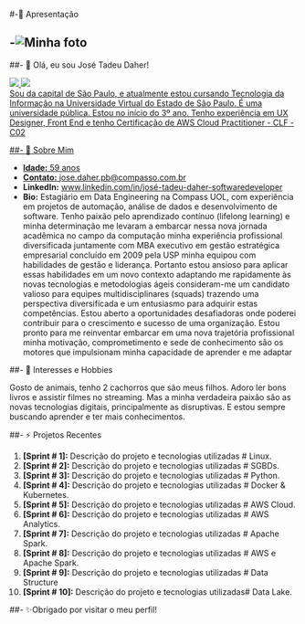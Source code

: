 #-🌱 Apresentação

## -![Minha foto](https://github.com/PB-JOSE-DAHER-COMPASS-UOL/SPRINTS_PB_AWS_CLOUD_DATA_ENGENIEERING/blob/main/foto.jpg?raw=true)


##- 👋 Olá, eu sou José Tadeu Daher!
<div>
<a href=“https://github.com/PB-JOSE-DAHER-COMPASS-UOL”>
<img height=“180em” src=https://github-readme-stats.vercel.app/api?username=josedaher&show_icons=true&theme=dracula&include_all_commits=true&count_private=true/>
<img height=”180em” src=https://github-readm-stats.vercel.app/api/top-langs/?username=josedaher&layout=compact&langs_count=168&theme=dracula/>
    
</div>
Sou da capital de São Paulo, e atualmente estou cursando Tecnologia da Informação na Universidade Virtual do Estado de São Paulo. É uma universidade pública. Estou no início do 3º ano. Tenho experiência em UX Designer, Front End e tenho Certificação de AWS Cloud Practitioner - CLF -C02

##- 👀 Sobre Mim

- **Idade:** 59 anos
- **Contato:** jose.daher.pb@compasso.com.br
- **LinkedIn:** www.linkedin.com/in/josé-tadeu-daher-softwaredeveloper
- **Bio:** Estagiário em Data Engineering na Compass UOL, com experiência em projetos de automação, análise de dados e desenvolvimento de software.
Tenho paixão pelo aprendizado contínuo (lifelong learning) e minha determinação me levaram a embarcar nessa nova jornada acadêmica no campo da computação minha experiência profissional diversificada juntamente com MBA executivo em gestão estratégica empresarial concluído em 2009 pela USP minha equipou com habilidades de gestão e liderança. Portanto estou ansioso para aplicar essas habilidades em um novo contexto adaptando me rapidamente às novas tecnologias e metodologias ágeis consideram-me um candidato valioso para equipes multidisciplinares (squads) trazendo uma perspectiva diversificada e um entusiasmo para adquirir estas competências. Estou aberto a oportunidades desafiadoras onde poderei contribuir para o crescimento e sucesso de uma organização. Estou pronto para me reinventar embarcar em uma nova trajetória profissional minha motivação, comprometimento   e sede de conhecimento são os motores que impulsionam minha capacidade de aprender e me adaptar 


##- 💞️ Interesses e Hobbies

Gosto de animais, tenho 2 cachorros que são meus filhos. Adoro ler bons livros e assistir filmes no streaming. Mas a minha verdadeira paixão são as novas tecnologias digitais, principalmente as disruptivas. E estou sempre buscando aprender e ter mais conhecimentos.

##- ⚡ Projetos Recentes

1.  **[Sprint # 1]:** Descrição do projeto e tecnologias utilizadas # Linux.
2.  **[Sprint # 2]:** Descrição do projeto e tecnologias utilizadas # SGBDs.
3.  **[Sprint # 3]:** Descrição do projeto e tecnologias utilizadas # Python.
4.  **[Sprint # 4]:** Descrição do projeto e tecnologias utilizadas # Docker & Kubernetes.
5.  **[Sprint # 5]:** Descrição do projeto e tecnologias utilizadas # AWS Cloud.
6.  **[Sprint # 6]:** Descrição do projeto e tecnologias utilizadas # AWS Analytics.
7.  **[Sprint # 7]:** Descrição do projeto e tecnologias utilizadas # Apache Spark.
8.  **[Sprint # 8]:** Descrição do projeto e tecnologias utilizadas # AWS e Apache Spark.
9.  **[Sprint # 9]:** Descrição do projeto e tecnologias utilizadas # Data Structure
10. **[Sprint # 10]:** Descrição do projeto e tecnologias utilizadas# Data Lake.

##- ✨Obrigado por visitar o meu perfil!
